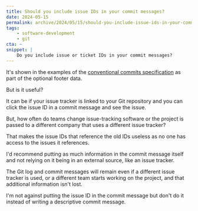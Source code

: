 ```yaml
---
title: Should you include issue IDs in your commit messages?
date: 2024-05-15
permalink: archive/2024/05/15/should-you-include-issue-ids-in-your-commit-messages
tags:
    - software-development
    - git
cta: ~
snippet: |
    Do you include issue or ticket IDs in your commit messages?
---
```


It's shown in the examples of the [conventional commits specification][1] as part of the optional footer data.

But is it useful?

It can be if your issue tracker is linked to your Git repository and you can click the issue ID in a commit message and see the issue.

But, how often do teams change issue-tracking software or the project is passed to a different company that uses a different issue tracker?

That makes the issue IDs that reference the old IDs useless as no one has access to the issues it references.

I'd recommend putting as much information in the commit message itself and not relying on it being in an external source, like an issue tracker.

The Git log and commit messages will remain even if a different issue tracker is used, or a different team starts working on the project, and that additional information isn't lost.

I'm not against putting the issue ID in the commit message but don't do it instead of writing a descriptive commit message.

[1]: {{site.url}}/archive/2023/11/24/are-conventional-commits-worth-it

